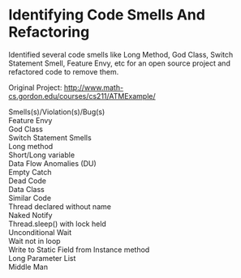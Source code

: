 # Identifying Code Smells And Refactoring

Identified several code smells like Long Method, God Class, Switch Statement Smell, Feature Envy, etc for an open source project and refactored code to remove them.

Original Project: http://www.math-cs.gordon.edu/courses/cs211/ATMExample/

Smells(s)/Violation(s)/Bug(s)						
Feature Envy										
God Class											
Switch Statement Smells 							
Long method 										
Short/Long variable	                               
Data Flow Anomalies (DU)	                       	
Empty Catch	                                       
Dead Code	            
Data Class                                         	
Similar Code	                                   	
Thread declared without name	                   	
Naked Notify	                                   	
Thread.sleep() with lock held	                   
Unconditional Wait	                             	
Wait not in loop	                               
Write to Static Field from Instance method	     	
Long Parameter List	                            	
Middle Man	                                    	

